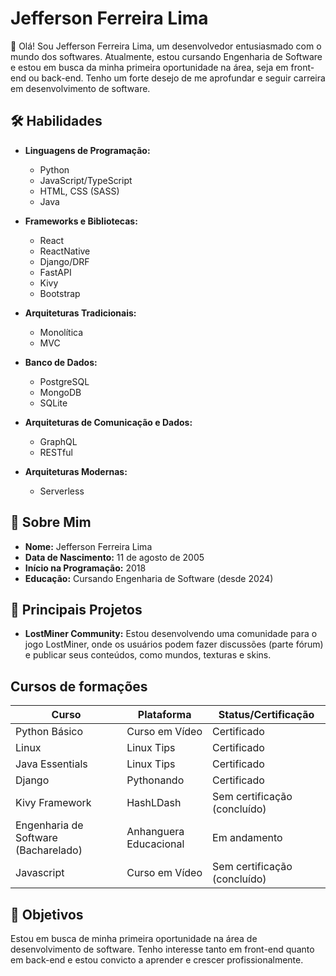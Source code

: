# Jefferson Ferreira Lima

👋 Olá! Sou Jefferson Ferreira Lima, um desenvolvedor entusiasmado com o mundo dos softwares. Atualmente, estou cursando Engenharia de Software e estou em busca da minha primeira oportunidade na área, seja em front-end ou back-end. Tenho um forte desejo de me aprofundar e seguir carreira em desenvolvimento de software.

## 🛠️ Habilidades

- **Linguagens de Programação:**
  - Python
  - JavaScript/TypeScript
  - HTML, CSS (SASS)
  - Java

- **Frameworks e Bibliotecas:**
  - React
  - ReactNative
  - Django/DRF
  - FastAPI
  - Kivy
  - Bootstrap

- **Arquiteturas Tradicionais:**
  - Monolítica
  - MVC

- **Banco de Dados:**
  - PostgreSQL
  - MongoDB
  - SQLite

- **Arquiteturas de Comunicação e Dados:**
  - GraphQL
  - RESTful
 
- **Arquiteturas Modernas:**
  - Serverless

## 📅 Sobre Mim

- **Nome:** Jefferson Ferreira Lima
- **Data de Nascimento:** 11 de agosto de 2005
- **Início na Programação:** 2018
- **Educação:** Cursando Engenharia de Software (desde 2024)

## 🚀 Principais Projetos

- **LostMiner Community:** Estou desenvolvendo uma comunidade para o jogo LostMiner, onde os usuários podem fazer discussões (parte fórum) e publicar seus conteúdos, como mundos, texturas e skins.

## Cursos de formações

| **Curso**                               | **Plataforma**         | **Status/Certificação**                  |
|-----------------------------------------|------------------------|------------------------------------------|
| Python Básico                           | Curso em Vídeo         | Certificado                              |
| Linux                                   | Linux Tips             | Certificado                              |
| Java Essentials                         | Linux Tips             | Certificado                              |
| Django                                  | Pythonando             | Certificado                              |
| Kivy Framework                          | HashLDash              | Sem certificação (concluído)             |
| Engenharia de Software (Bacharelado)    | Anhanguera Educacional | Em andamento                             |
| Javascript                              | Curso em Vídeo         | Sem certificação (concluído)             |

## 🎯 Objetivos

Estou em busca de minha primeira oportunidade na área de desenvolvimento de software. Tenho interesse tanto em front-end quanto em back-end e estou convicto a aprender e crescer profissionalmente.
